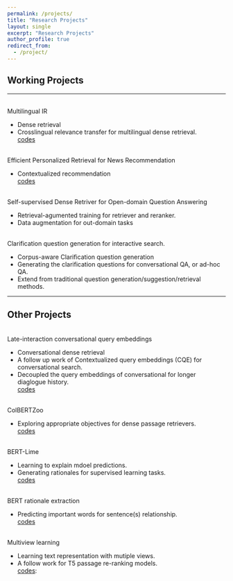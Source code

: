 ```yaml
---
permalink: /projects/
title: "Research Projects"
layout: single
excerpt: "Research Projects"
author_profile: true
redirect_from: 
  - /project/
---
```


## Working Projects
---
<br>Multilingual IR 
- Dense retrieval
- Crosslingual relevance transfer for multilingual dense retrieval.
<br>[codes](https://github.com/DylanJoo/multilingual-ir)

<br>Efficient Personalized Retrieval for News Recommendation 
- Contextualized recommendation
<br>[codes](#)

<br>Self-supervised Dense Retriver for Open-domain Question Answering
- Retrieval-agumented training for retriever and reranker.
- Data augmentation for out-domain tasks

<br>Clarification question generation for interactive search.
- Corpus-aware Clarification question generation 
- Generating the clarification questions for conversational QA, or ad-hoc QA.
- Extend from traditional question generation/suggestion/retrieval methods.

---
## Other Projects 
<br>Late-interaction conversational query embeddings
- Conversational dense retrieval
- A follow up work of Contextualized query embeddings (CQE) for conversational search.
- Decoupled the query embeddings of conversational for longer diaglogue history.
<br>[codes](https://github.com/DylanJoo/CIS)

<br>ColBERTZoo
- Exploring appropriate objectives for dense passage retrievers.
<br>[codes](https://github.com/DylanJoo/ColBertZoo)

<br>BERT-Lime
- Learning to explain mdoel predictions.
- Generating rationales for supervised learning tasks.
<br>[codes](https://github.com/DylanJoo/bert_lime)

<br>BERT rationale extraction
- Predicting important words for sentence(s) relationship.
<br>[codes](https://github.com/DylanJoo/sentence_highlight)

<br>Multiview learning
- Learning text representation with mutiple views.
- A follow work for T5 passage re-ranking models.
<br>[codes](https://github.com/DylanJoo/multiview-representation):

